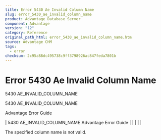 ```yaml
---
title: Error 5430 Ae Invalid Column Name
slug: error_5430_ae_invalid_column_name
product: Advantage Database Server
component: Advantage
version: "12"
category: Reference
original_path_html: error_5430_ae_invalid_column_name.htm
source: Advantage CHM
tags:
  - error
checksum: 2c95a88dc495738c9ff3798926ac847feda7801b
---
```


# Error 5430 Ae Invalid Column Name

5430 AE\_INVALID\_COLUMN\_NAME

5430 AE\_INVALID\_COLUMN\_NAME

Advantage Error Guide

| 5430 AE\_INVALID\_COLUMN\_NAME  Advantage Error Guide |  |  |  |  |

The specified column name is not valid.
